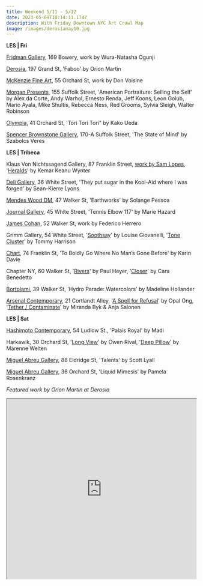 ```yaml
---
title: Weekend 5/11 - 5/12
date: 2023-05-09T18:14:11.174Z
description: With Friday Downtown NYC Art Crawl Map
image: /images/derosiamay10.jpg
---
```

**L﻿ES | Fri**

[Fridman Gallery](https://www.fridmangallery.com/current-exhibitions), 169 Bowery, work by Wura-Natasha Ogunji

[Derosia](https://www.derosia.nyc/exhibitions/faboo), 197 Grand St, 'Faboo' by Orion Martin

[McKenzie Fine Art](http://www.mckenziefineart.com/exhib/Don-Voisine-2023-exhibition.html), 55 Orchard St, work by Don Voisine

[Morgan Presents](https://www.morgan-presents.com/exhibitions/18-american-portraiture-selling-the-self/press_release_text/), 155 Suffolk Street, 'American Portraiture: Selling the Self' by Alex da Corte, Andy Warhol, Ernesto Renda, Jeff Koons, Leon Golub, Mario Ayala, Mike Shultis, Rebecca Ness, Red Grooms, Sylvia Sleigh, Walter Robinson

[Olympia](https://olympiart.org/upcoming), 41 Orchard St, 'Tori Tori Tori" by Kako Ueda

[Spencer Brownstone Gallery](https://spencerbrownstonegallery.com/exhibitions/the-state-of-mind), 170-A Suffolk Street, 'The State of Mind' by Szabolcs Veres

**L﻿ES | Tribeca**

Klaus Von Nichtssagend Gallery, 87 Franklin Street, [work by Sam Lopes](https://klausgallery.com/exhibition/sam-lopes/), '[Heralds](https://klausgallery.com/exhibition/kemar-keanu-wynter-heralds-2023-05-12/)' by Kemar Keanu Wynter

[Deli Gallery](https://deligallery.com/Exhibitions), 36 White Street, 'They put sugar in the Kool-Aid where I was forged' by Sean-Kierre Lyons

[Mendes Wood DM](https://mendeswooddm.com/en/exhibition/earthworks), 47 Walker St, 'Earthworks' by Solange Pessoa

[Journal Gallery](https://www.thejournalinc.com/), 45 White Street, 'Tennis Elbow 117' by Marie Hazard

[James Cohan](https://www.jamescohan.com/exhibitions/federico-herrero5), 52 Walker St, work by Federico Herrero

Grimm Gallery, 54 White Street, '[Soothsay](https://grimmgallery.com/exhibitions/253-louise-giovanelli-soothsay/)' by Louise Giovanelli, '[Tone Cluster](https://grimmgallery.com/exhibitions/256-tommy-harrison-tone-cluster/)' by Tommy Harrison

[Chart](https://chart-gallery.com/exhibitions/45-karin-davie-to-boldly-go-where-no-mans/), 74 Franklin St, 'To Boldly Go Where No Man’s Gone Before' by Karin Davie

Chapter NY, 60 Walker St, '[Rivers](https://chapter-ny.com/exhibitions/upcoming/paul-heyer/)' by Paul Heyer, '[Closer](https://chapter-ny.com/exhibitions/upcoming/cara-benedetto/)' by Cara Benedetto

[Bortolami](https://www.bortolamigallery.com/exhibitions/hydro-parade-watercolors), 39 Walker St, 'Hydro Parade: Watercolors' by Madeline Hollander

[Arsenal Contemporary](https://www.arsenalcontemporary.com/ny/exhib/detail/opal-ong-a-spell-for-refusal), 21 Cortlandt Alley, '[A Spell for Refusal](https://www.arsenalcontemporary.com/ny/exhib/detail/opal-ong-a-spell-for-refusal)' by Opal Ong, '[Tether / Contaminate](https://www.arsenalcontemporary.com/ny/exhib/detail/miranda-byk-anja-salonen-tether-contaminate)' by Miranda Byk & Anja Salonen

**L﻿ES | Sat**

[Hashimoto Contemporary](https://www.hashimotocontemporary.com/exhibitions/231-madi-palais-royal/overview/), 54 Ludlow St., 'Palais Royal' by Madi

Harkawik, 30 Orchard St, '[Long View](https://www.harkawik.com/rival-view)' by Owen Rival, '[Deep Pillow](https://www.harkawik.com/welten-pillow)' by Marenne Welten

[Miguel Abreu Gallery](https://miguelabreugallery.com/exhibitions/talents/), 88 Eldridge St, 'Talents' by Scott Lyall

[Miguel Abreu Gallery](https://miguelabreugallery.com/exhibitions/eye-lid/), 36 Orchard St, 'Liquid Mimesis' by Pamela Rosenkranz

*F﻿eatured work by Orion Martin at Derosia*

<iframe src="https://www.google.com/maps/d/u/3/embed?mid=1ZWO3ouHapVRtyaJKpvrIF9EDNh3VjyA&ehbc=2E312F" width="100%" height="480"></iframe>